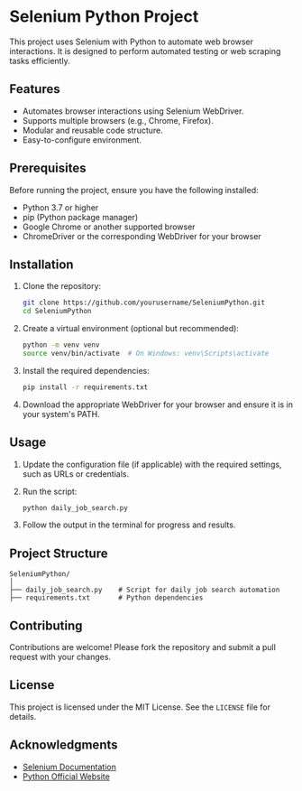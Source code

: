 # Selenium Python Project

This project uses Selenium with Python to automate web browser interactions. It is designed to perform automated testing or web scraping tasks efficiently.

## Features
- Automates browser interactions using Selenium WebDriver.
- Supports multiple browsers (e.g., Chrome, Firefox).
- Modular and reusable code structure.
- Easy-to-configure environment.

## Prerequisites
Before running the project, ensure you have the following installed:
- Python 3.7 or higher
- pip (Python package manager)
- Google Chrome or another supported browser
- ChromeDriver or the corresponding WebDriver for your browser

## Installation
1. Clone the repository:
   ```bash
   git clone https://github.com/yourusername/SeleniumPython.git
   cd SeleniumPython
   ```

2. Create a virtual environment (optional but recommended):
   ```bash
   python -m venv venv
   source venv/bin/activate  # On Windows: venv\Scripts\activate
   ```

3. Install the required dependencies:
   ```bash
   pip install -r requirements.txt
   ```

4. Download the appropriate WebDriver for your browser and ensure it is in your system's PATH.

## Usage
1. Update the configuration file (if applicable) with the required settings, such as URLs or credentials.

2. Run the script:
   ```bash
   python daily_job_search.py
   ```

3. Follow the output in the terminal for progress and results.

## Project Structure
```
SeleniumPython/
│
├── daily_job_search.py    # Script for daily job search automation
├── requirements.txt       # Python dependencies
```

## Contributing
Contributions are welcome! Please fork the repository and submit a pull request with your changes.

## License
This project is licensed under the MIT License. See the `LICENSE` file for details.

## Acknowledgments
- [Selenium Documentation](https://www.selenium.dev/documentation/)
- [Python Official Website](https://www.python.org/)
